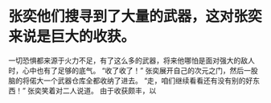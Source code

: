 # 张奕他们搜寻到了大量的武器，这对张奕来说是巨大的收获。
一切恐惧都来源于火力不足，有了这么多的武器，将来他哪怕是面对强大的敌人时，心中也有了足够的底气。
“收了收了！”
张奕展开自己的次元之门，然后一股脑的将偌大一个武器仓库全都收纳了进去。
“走，咱们继续看看还有没有别的好东西！”
张奕笑着对二人说道。
由于收获颇丰，以

